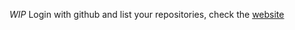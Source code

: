 *WIP*
Login with github and list your repositories,
check the [website](https://your-repositories.dexco.cl/)
